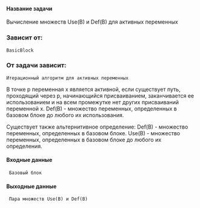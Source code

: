 #### Название задачи
Вычисление множеств Use(B) и Def(B) для активных переменных

### Зависит от:
    BasicBlock
### От задачи зависит:
    Итерационный алгоритм для активных переменных
В точке p переменная x является активной, если существует путь, проходящий через p, начинающийся
присваиванием, заканчивается ее использованием и на всем промежутке нет других присваиваний
переменной x. Def(B) - множество переменных, определенных в базовом блоке до любого их использования.

Существует также альтернитивное определение: Def(B) - множество переменных, определенных в базовом 
блоке. Use(B) - множество переменных, определенных в базовом блоке до любого их определения.

#### Входные данные
     Базовый блок
#### Выходные данные 
     Пара множеств Use(B) и Def(B)
     
     
